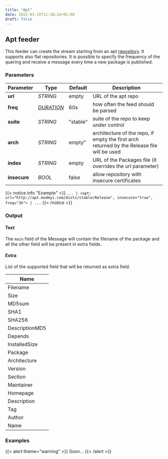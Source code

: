```yaml
---
title: "Apt"
date: 2022-03-15T11:38:24+01:00
draft: false
---
```


## Apt feeder

This feeder can create the stream starting from an apt [repository](https://wiki.debian.org/it/DebianRepository). It supports also flat repositories.
It is possible to specify the frequency of the quering and receive a message every time a new package is published.

### Parameters

| Parameter    | Type                                                     | Default  | Description                                                                                 |
|--------------|----------------------------------------------------------|----------|---------------------------------------------------------------------------------------------|
| **url**      | _STRING_                                                 | empty    | URL of the apt repo                                                                         |
| **freq**     | _[DURATION](https://golang.org/pkg/time/#ParseDuration)_ | 60s      | how often the feed should be parsed                                                         |
| **suite**    | _STRING_                                                 | "stable" | suite of the repo to keep under control                                                     |
| **arch**     | _STRING_                                                 | empty"   | architecture of the repo, if empty the first arch returned by the Release file will be used |
| **index**    | _STRING_                                                 | empty    | URL of the Packages file (it overrides the url parameter)                                   |
| **insecure** | _BOOL_                                                   | false    | allow repository with insecure certificates                                                 |

{{< notice info "Example" >}}
`... | <apt: url="http://apt.modmyi.com/dists/stable/Release", insecure="true", freq="3h"> | ...`
{{< /notice >}}

### Output

#### Text

The `main` field of the Message will contain the filename of the package and all the other field will be present in extra fields.

#### Extra

List of the supported field that will be returned as extra field.

| Name           |
|----------------|
| Filename       |
| Size           |
| MD5sum         |
| SHA1           |
| SHA256         |
| DescriptionMD5 |
| Depends        |
| InstalledSize  |
| Package        |
| Architecture   |
| Version        |
| Section        |
| Maintainer     |
| Homepage       |
| Description    |
| Tag            |
| Author         |
| Name           |

### Examples

{{< alert theme="warning" >}}
Soon...
{{< /alert >}}  